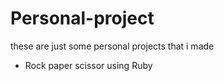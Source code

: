 # Personal-project

these are just some personal projects that i made

* Rock paper scissor using Ruby
